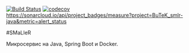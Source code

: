 [![Build Status](https://travis-ci.org/BuTeK/smlr-java.svg?branch=develop)](https://travis-ci.org/BuTeK/smlr-java)
[![codecov](https://codecov.io/gh/BuTeK/smlr-java/branch/develop/graph/badge.svg)](https://codecov.io/gh/BuTeK/smlr-java)
https://sonarcloud.io/api/project_badges/measure?project=BuTeK_smlr-java&metric=alert_status

#SMaLleR

Микросервис на Java, Spring Boot и Docker.
